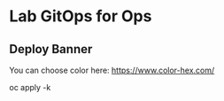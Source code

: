 # Lab GitOps for Ops


## Deploy Banner

You can choose color here: https://www.color-hex.com/

oc apply -k 